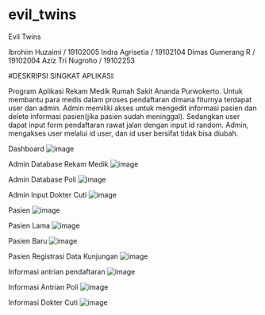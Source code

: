# evil_twins

Evil Twins

Ibrohim Huzaimi / 19102005
Indra Agrisetia / 19102104
Dimas Gumerang R / 19102004
Aziz Tri Nugroho / 19102253

#DESKRIPSI SINGKAT APLIKASI:

Program Aplikasi Rekam Medik Rumah Sakit Ananda Purwokerto. Untuk membantu para medis dalam proses pendaftaran dimana fiturnya terdapat user dan admin. Admin memiliki akses untuk mengedit informasi pasien dan delete informasi pasien(jika pasien sudah meninggal). Sedangkan user dapat input form pendaftaran rawat jalan dengan input id random. Admin, mengakses user melalui id user, dan id user bersifat tidak bisa diubah.

Dashboard
![image](https://user-images.githubusercontent.com/66870025/128628711-bbb9e06f-afde-497a-aaca-a44b767e6818.png)

Admin Database Rekam Medik
![image](https://user-images.githubusercontent.com/66870025/128628718-29681cd8-55a2-46ce-8e05-1061aa78a9fd.png)

Admin Database Poli
![image](https://user-images.githubusercontent.com/66870025/128628723-7bf68b9e-46a1-44ea-9026-4abbf62be7cb.png)

Admin Input Dokter Cuti
![image](https://user-images.githubusercontent.com/66870025/128628733-082b9c82-0f9b-4b4f-818d-fe6b1e8b6a9f.png)

Pasien
![image](https://user-images.githubusercontent.com/66870025/128628745-af8c1249-4e97-4004-b634-eb74174808b2.png)

Pasien Lama
![image](https://user-images.githubusercontent.com/66870025/128628752-0fc48242-3bfa-4071-8cb0-1e2c92dce304.png)

Pasien Baru
![image](https://user-images.githubusercontent.com/66870025/128628768-f366a3a7-5dd1-4e18-84ef-5c8cb35ac10a.png)

Pasien Registrasi Data Kunjungan
![image](https://user-images.githubusercontent.com/66870025/128628781-9b053801-f14f-428f-8099-828b098b8642.png)

Informasi antrian pendaftaran
![image](https://user-images.githubusercontent.com/66870025/128628799-8b58e42f-9128-4268-8691-88ed4f8c4582.png)

Informasi Antrian Poli
![image](https://user-images.githubusercontent.com/66870025/128628808-2314e7a8-a481-480c-af62-a6292d9a39a4.png)

Informasi Dokter Cuti
![image](https://user-images.githubusercontent.com/66870025/128628813-5136e492-50d3-4f7a-b9df-be14346be14b.png)






